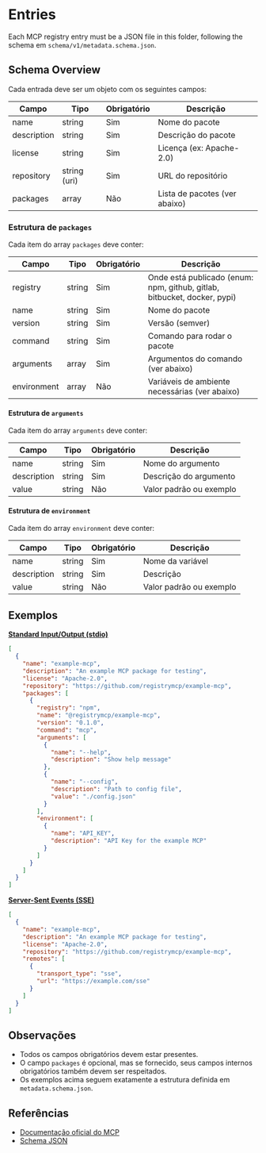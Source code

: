 # Entries

Each MCP registry entry must be a JSON file in this folder, following the schema em `schema/v1/metadata.schema.json`.

## Schema Overview

Cada entrada deve ser um objeto com os seguintes campos:

| Campo         | Tipo         | Obrigatório | Descrição                                                    |
|---------------|--------------|-------------|--------------------------------------------------------------|
| name          | string       | Sim         | Nome do pacote                                               |
| description   | string       | Sim         | Descrição do pacote                                          |
| license       | string       | Sim         | Licença (ex: Apache-2.0)                                     |
| repository    | string (uri) | Sim         | URL do repositório                                           |
| packages      | array        | Não         | Lista de pacotes (ver abaixo)                                |

### Estrutura de `packages`

Cada item do array `packages` deve conter:

| Campo        | Tipo     | Obrigatório | Descrição                                                                                   |
|--------------|----------|-------------|---------------------------------------------------------------------------------------------|
| registry     | string   | Sim         | Onde está publicado (enum: npm, github, gitlab, bitbucket, docker, pypi)                    |
| name         | string   | Sim         | Nome do pacote                                                                              |
| version      | string   | Sim         | Versão (semver)                                                                             |
| command      | string   | Sim         | Comando para rodar o pacote                                                                 |
| arguments    | array    | Sim         | Argumentos do comando (ver abaixo)                                                          |
| environment  | array    | Não         | Variáveis de ambiente necessárias (ver abaixo)                                              |

#### Estrutura de `arguments`

Cada item do array `arguments` deve conter:

| Campo       | Tipo   | Obrigatório | Descrição                   |
|-------------|--------|-------------|-----------------------------|
| name        | string | Sim         | Nome do argumento           |
| description | string | Sim         | Descrição do argumento      |
| value       | string | Não         | Valor padrão ou exemplo     |

#### Estrutura de `environment`

Cada item do array `environment` deve conter:

| Campo       | Tipo   | Obrigatório | Descrição                   |
|-------------|--------|-------------|-----------------------------|
| name        | string | Sim         | Nome da variável            |
| description | string | Sim         | Descrição                   |
| value       | string | Não         | Valor padrão ou exemplo     |


## Exemplos 

**[Standard Input/Output (stdio)](https://modelcontextprotocol.io/docs/concepts/transports#standard-input%2Foutput-stdio)**

```json
[
  {
    "name": "example-mcp",
    "description": "An example MCP package for testing",
    "license": "Apache-2.0",
    "repository": "https://github.com/registrymcp/example-mcp",
    "packages": [
      {
        "registry": "npm",
        "name": "@registrymcp/example-mcp",
        "version": "0.1.0",
        "command": "mcp",
        "arguments": [
          {
            "name": "--help",
            "description": "Show help message"
          },
          {
            "name": "--config",
            "description": "Path to config file",
            "value": "./config.json"
          }
        ],
        "environment": [
          {
            "name": "API_KEY",
            "description": "API Key for the example MCP"
          }
        ]
      }
    ]
  }
]
```

**[Server-Sent Events (SSE)](https://modelcontextprotocol.io/docs/concepts/transports#server-sent-events-sse)**

```json
[
  {
    "name": "example-mcp",
    "description": "An example MCP package for testing",
    "license": "Apache-2.0",
    "repository": "https://github.com/registrymcp/example-mcp",
    "remotes": [
      {
        "transport_type": "sse",
        "url": "https://example.com/sse"
      }
    ]
  }
]
``` 

## Observações
- Todos os campos obrigatórios devem estar presentes.
- O campo `packages` é opcional, mas se fornecido, seus campos internos obrigatórios também devem ser respeitados.
- Os exemplos acima seguem exatamente a estrutura definida em `metadata.schema.json`.

## Referências
- [Documentação oficial do MCP](https://modelcontextprotocol.io/docs/concepts/registry)
- [Schema JSON](../schema/v1/metadata.schema.json)